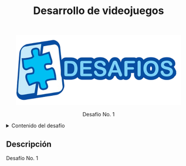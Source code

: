 <h1 align="center"> Desarrollo de videojuegos </h1> <br>
<p align="center">
  <a href="#">
    <img alt="GitPoint" title="Desarrollo de videojuegos" src="../desafios.png" width="450">
  </a>
</p>

<p align="center">
  Desafío No. 1
</p>

<!-- TABLE OF CONTENTS -->
<details>
  <summary>Contenido del desafío</summary>
  <ol>
    <li>
      <a href="../docs/desafios/desafio1/">Documento</a>
    </li>
    <li>
      <a href="../packages/desafios/desafio1/">Package</a>
    </li>
  </ol>
</details>

## Descripción
Desafío No. 1